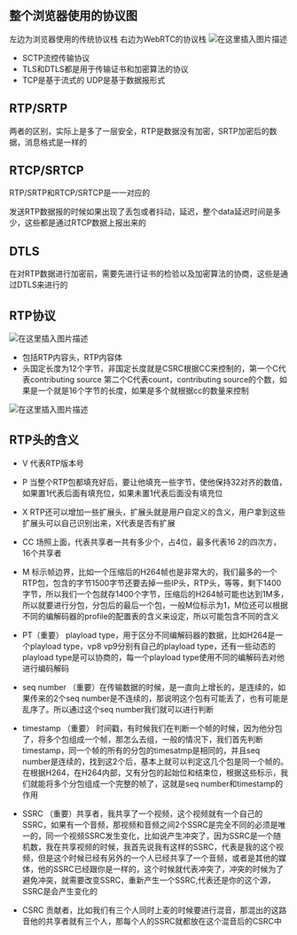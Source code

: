 ## 整个浏览器使用的协议图
左边为浏览器使用的传统协议栈
右边为WebRTC的协议栈
![在这里插入图片描述](https://img-blog.csdnimg.cn/20200728074350205.png?x-oss-process=image/watermark,type_ZmFuZ3poZW5naGVpdGk,shadow_10,text_aHR0cHM6Ly9ibG9nLmNzZG4ubmV0L3FxXzI4ODgwMDg3,size_16,color_FFFFFF,t_70)

- SCTP流控传输协议
- TLS和DTLS都是用于传输证书和加密算法的协议
- TCP是基于流式的 UDP是基于数据报形式

## RTP/SRTP
两者的区别，实际上是多了一层安全，RTP是数据没有加密，SRTP加密后的数据，消息格式是一样的

## RTCP/SRTCP
RTP/SRTP和RTCP/SRTCP是一一对应的

发送RTP数据报的时候如果出现了丢包或者抖动，延迟，整个data延迟时间是多少，这些都是通过RTCP数据上报出来的

## DTLS
在对RTP数据进行加密前，需要先进行证书的检验以及加密算法的协商，这些是通过DTLS来进行的

## RTP协议
![在这里插入图片描述](https://img-blog.csdnimg.cn/20200728075237164.png?x-oss-process=image/watermark,type_ZmFuZ3poZW5naGVpdGk,shadow_10,text_aHR0cHM6Ly9ibG9nLmNzZG4ubmV0L3FxXzI4ODgwMDg3,size_16,color_FFFFFF,t_70)

- 包括RTP内容头，RTP内容体
- 头国定长度为12个字节，非国定长度就是CSRC根据CC来控制的，第一个C代表contributing source 第二个C代表count，contributing source的个数，如果是一个就是16个字节的长度，如果是多个就根据cc的数量来控制

![在这里插入图片描述](https://img-blog.csdnimg.cn/20200728080233847.png?x-oss-process=image/watermark,type_ZmFuZ3poZW5naGVpdGk,shadow_10,text_aHR0cHM6Ly9ibG9nLmNzZG4ubmV0L3FxXzI4ODgwMDg3,size_16,color_FFFFFF,t_70)

## RTP头的含义

- V 代表RTP版本号

- P 当整个RTP包都填充好后，要让他填充一些字节，使他保持32对齐的数值，如果置1代表后面有填充位，如果未置1代表后面没有填充位

- X RTP还可以增加一些扩展头，扩展头就是用户自定义的含义，用户拿到这些扩展头可以自己识别出来，X代表是否有扩展

- CC 场照上面，代表共享者一共有多少个，占4位，最多代表16 2的四次方，16个共享者

- M 标示帧边界，比如一个压缩后的H264帧也是非常大的，我们最多的一个RTP包，包含的字节1500字节还要去掉一些IP头，RTP头，等等，剩下1400字节，所以我们一个包就存1400个字节，压缩后的H264帧可能也达到1M多，所以就要进行分包，分包后的最后一个包，一般M位标示为1，M位还可以根据不同的编解码器的profile的配置表的含义来设定，所以可能包含不同的含义

- PT（重要） playload type，用于区分不同编解码器的数据，比如H264是一个playload type，vp8 vp9分别有自己的playload type，还有一些动态的playload type是可以协商的，每一个playload type使用不同的编解码去对他进行编码解码

- seq number （重要）在传输数据的时候，是一直向上增长的，是连续的，如果传来的2个seq number是不连续的，那说明这个包有可能丢了，也有可能是乱序了。所以通过这个seq number我们就可以进行判断

- timestamp （重要） 时间戳，有时候我们在判断一个帧的时候，因为他分包了，将多个包组成一个帧，那怎么去组，一般的情况下，我们首先判断timestamp，同一个帧的所有的分包的timesatmp是相同的，并且seq number是连续的，找到这2个后，基本上就可以判定这几个包是同一个帧的。在根据H264，在H264内部，又有分包的起始位和结束位，根据这些标示，我们就能将多个分包组成一个完整的帧了，这就是seq number和timestamp的作用

- SSRC （重要）共享者，我共享了一个视频，这个视频就有一个自己的SSRC，如果有一个音频，那视频和音频之间2个SSRC是完全不同的必须是唯一的，同一个视频SSRC发生变化，比如说产生冲突了，因为SSRC是一个随机数，我在共享视频的时候，我首先说我有这样的SSRC，代表是我的这个视频，但是这个时候已经有另外的一个人已经共享了一个音频，或者是其他的媒体，他的SSRC已经跟你是一样的，这个时候就代表冲突了，冲突的时候为了避免冲突，就需要改变SSRC，重新产生一个SSRC,代表还是你的这个源，SSRC是会产生变化的

- CSRC 贡献者，比如我们有三个人同时上麦的时候要进行混音，那混出的这路音他的共享者就有三个人，那每个人的SSRC就都放在这个混音后的CSRC中

